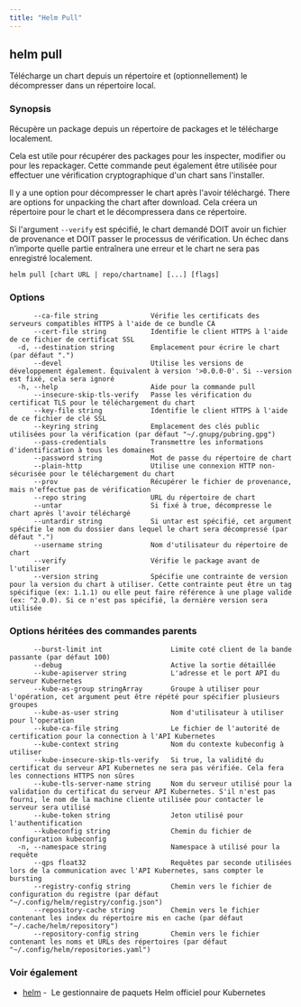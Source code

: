 ```yaml
---
title: "Helm Pull"
---
```


## helm pull

Télécharge un chart depuis un répertoire et (optionnellement) le décompresser dans un répertoire local.

### Synopsis

Récupère un package depuis un répertoire de packages et le télécharge localement.

Cela est utile pour récupérer des packages pour les inspecter, modifier ou pour les repackager. Cette commande peut également être utilisée pour effectuer une vérification cryptographique d'un chart sans l'installer.

Il y a une option pour décompresser le chart après l'avoir téléchargé. 
There are options for unpacking the chart after download. Cela créera un répertoire pour le chart et le décompressera dans ce répertoire.

Si l'argument `--verify` est spécifié, le chart demandé DOIT avoir un fichier de provenance et DOIT passer le processus de vérification. Un échec dans n’importe quelle partie entraînera une erreur et le chart ne sera pas enregistré localement.


```
helm pull [chart URL | repo/chartname] [...] [flags]
```

### Options

```
      --ca-file string             Vérifie les certificats des serveurs compatibles HTTPS à l'aide de ce bundle CA
      --cert-file string           Identifie le client HTTPS à l'aide de ce fichier de certificat SSL
  -d, --destination string         Emplacement pour écrire le chart (par défaut ".")
      --devel                      Utilise les versions de développement également. Équivalent à version '>0.0.0-0'. Si --version est fixé, cela sera ignoré
  -h, --help                       Aide pour la commande pull
      --insecure-skip-tls-verify   Passe les vérification du certificat TLS pour le téléchargement du chart
      --key-file string            Identifie le client HTTPS à l'aide de ce fichier de clé SSL
      --keyring string             Emplacement des clés public utilisées pour la vérification (par défaut "~/.gnupg/pubring.gpg")
      --pass-credentials           Transmettre les informations d'identification à tous les domaines
      --password string            Mot de passe du répertoire de chart
      --plain-http                 Utilise une connexion HTTP non-sécurisée pour le téléchargement du chart
      --prov                       Récupérer le fichier de provenance, mais n'effectue pas de vérification
      --repo string                URL du répertoire de chart
      --untar                      Si fixé à true, décompresse le chart après l'avoir téléchargé
      --untardir string            Si untar est spécifié, cet argument spécifie le nom du dossier dans lequel le chart sera décompressé (par défaut ".")
      --username string            Nom d'utilisateur du répertoire de chart
      --verify                     Vérifie le package avant de l'utiliser
      --version string             Spécifie une contrainte de version pour la version du chart à utiliser. Cette contrainte peut être un tag spécifique (ex: 1.1.1) ou elle peut faire référence à une plage valide (ex: ^2.0.0). Si ce n'est pas spécifié, la dernière version sera utilisée
```

### Options héritées des commandes parents

```
      --burst-limit int                 Limite coté client de la bande passante (par défaut 100)
      --debug                           Active la sortie détaillée
      --kube-apiserver string           L'adresse et le port API du serveur Kubernetes
      --kube-as-group stringArray       Groupe à utiliser pour l'opération, cet argument peut être répété pour spécifier plusieurs groupes
      --kube-as-user string             Nom d'utilisateur à utiliser pour l'operation
      --kube-ca-file string             Le fichier de l'autorité de certification pour la connection à l'API Kubernetes
      --kube-context string             Nom du contexte kubeconfig à utiliser
      --kube-insecure-skip-tls-verify   Si true, la validité du certificat du serveur API Kubernetes ne sera pas vérifiée. Cela fera les connections HTTPS non sûres
      --kube-tls-server-name string     Nom du serveur utilisé pour la validation du certificat du serveur API Kubernetes. S'il n'est pas fourni, le nom de la machine cliente utilisée pour contacter le serveur sera utilisé
      --kube-token string               Jeton utilisé pour l'authentification
      --kubeconfig string               Chemin du fichier de configuration kubeconfig
  -n, --namespace string                Namespace à utilisé pour la requête
      --qps float32                     Requêtes par seconde utilisées lors de la communication avec l'API Kubernetes, sans compter le bursting
      --registry-config string          Chemin vers le fichier de configuration du registre (par défaut "~/.config/helm/registry/config.json")
      --repository-cache string         Chemin vers le fichier contenant les index du répertoire mis en cache (par défaut "~/.cache/helm/repository")
      --repository-config string        Chemin vers le fichier contenant les noms et URLs des répertoires (par défaut "~/.config/helm/repositories.yaml")
```

### Voir également

* [helm](helm.md) -  Le gestionnaire de paquets Helm officiel pour Kubernetes
